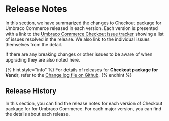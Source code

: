# Release Notes

In this section, we have summarized the changes to Checkout package for Umbraco Commerce released in each version. Each version is presented with a link to the [Umbraco Commerce Checkout issue tracker](https://github.com/umbraco/Umbraco.Commerce.Checkout/issues) showing a list of issues resolved in the release.  We also link to the individual issues themselves from the detail.

If there are any breaking changes or other issues to be aware of when upgrading they are also noted here.

{% hint style="info" %}
For details of releases for **Checkout package for Vendr**, refer to the [Change log file on Github](../../changelog-archive/package-checkout.md).
{% endhint %}

## Release History

In this section, you can find the release notes for each version of Checkout package for for Umbraco Commerce. For each major version, you can find the details about each release.

<!-- <details>

<summary>Version 10</summary>

### versions (date)

* Description

</details> -->
